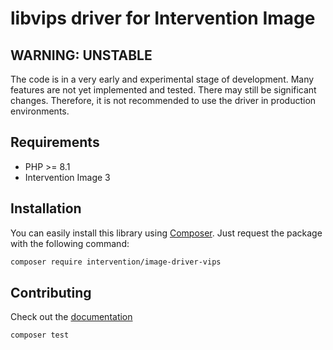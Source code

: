 # libvips driver for Intervention Image

## WARNING: UNSTABLE

The code is in a very early and experimental stage of development. Many
features are not yet implemented and tested. There may still be significant
changes. Therefore, it is not recommended to use the driver in production
environments.

## Requirements

- PHP >= 8.1
- Intervention Image 3

## Installation

You can easily install this library using [Composer](https://getcomposer.org).
Just request the package with the following command:
    
```bash
composer require intervention/image-driver-vips
```

## Contributing
Check out the [documentation](https://github.com/Intervention/image/blob/develop/CONTRIBUTING.md)
```bash
composer test
```